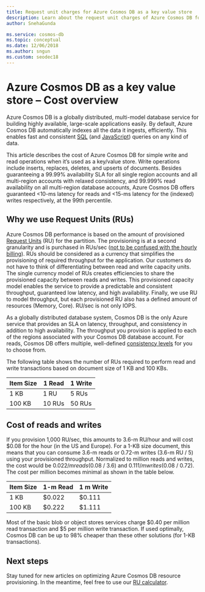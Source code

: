 ```yaml
---
title: Request unit charges for Azure Cosmos DB as a key value store
description: Learn about the request unit charges of Azure Cosmos DB for simple write and read operations when it’s used as a key/value store.
author: SnehaGunda

ms.service: cosmos-db
ms.topic: conceptual
ms.date: 12/06/2018
ms.author: sngun
ms.custom: seodec18
---
```


# Azure Cosmos DB as a key value store – Cost overview

Azure Cosmos DB is a globally distributed, multi-model database service for building highly available, large-scale applications easily. By default, Azure Cosmos DB automatically indexes all the data it ingests, efficiently. This enables fast and consistent [SQL](how-to-sql-query.md) (and [JavaScript](stored-procedures-triggers-udfs.md)) queries on any kind of data. 

This article describes the cost of Azure Cosmos DB for simple write and read operations when it’s used as a key/value store. Write operations include inserts, replaces, deletes, and upserts of documents. Besides guaranteeing a 99.99% availability SLA for all single region accounts and all multi-region accounts with relaxed consistency, and 99.999% read availability on all multi-region database accounts, Azure Cosmos DB offers guaranteed <10-ms latency for reads and <15-ms latency for the (indexed) writes respectively, at the 99th percentile. 

## Why we use Request Units (RUs)

Azure Cosmos DB performance is based on the amount of provisioned [Request Units](request-units.md) (RU) for the partition. The provisioning is at a second granularity and is purchased in RUs/sec ([not to be confused with the hourly billing](https://azure.microsoft.com/pricing/details/cosmos-db/)). RUs should be considered as a currency that simplifies the provisioning of required throughput for the application. Our customers do not have to think of differentiating between read and write capacity units. The single currency model of RUs creates efficiencies to share the provisioned capacity between reads and writes. This provisioned capacity model enables the service to provide a predictable and consistent throughput, guaranteed low latency, and high availability. Finally, we use RU to model throughput, but each provisioned RU also has a defined amount of resources (Memory, Core). RU/sec is not only IOPS.

As a globally distributed database system, Cosmos DB is the only Azure service that provides an SLA on latency, throughput, and consistency in addition to high availability. The throughput you provision is applied to each of the regions associated with your Cosmos DB database account. For reads, Cosmos DB offers multiple, well-defined [consistency levels](consistency-levels.md) for you to choose from. 

The following table shows the number of RUs required to perform read and write transactions based on document size of 1 KB and 100 KBs.

|Item Size|1 Read|1 Write|
|-------------|------|-------|
|1 KB|1 RU|5 RUs|
|100 KB|10 RUs|50 RUs|

## Cost of reads and writes

If you provision 1,000 RU/sec, this amounts to 3.6-m RU/hour and will cost $0.08 for the hour (in the US and Europe). For a 1-KB size document, this means that you can consume 3.6-m reads or 0.72-m writes (3.6-m RU / 5) using your provisioned throughput. Normalized to million reads and writes, the cost would be $0.022 /m reads ($0.08 / 3.6) and $0.111/m writes ($0.08 / 0.72). The cost per million becomes minimal as shown in the table below.

|Item Size|1-m Read|1 m Write|
|-------------|-------|--------|
|1 KB|$0.022|$0.111|
|100 KB|$0.222|$1.111|


Most of the basic blob or object stores services charge $0.40 per million read transaction and $5 per million write transaction. If used optimally, Cosmos DB can be up to 98% cheaper than these other solutions (for 1-KB transactions).

## Next steps

Stay tuned for new articles on optimizing Azure Cosmos DB resource provisioning. In the meantime, feel free to use our [RU calculator](https://www.documentdb.com/capacityplanner).

